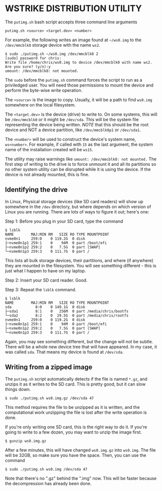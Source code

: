 # WSTRIKE DISTRIBUTION UTILITY

The `putimg.sh` bash script accepts three command line arguments
```
putimg.sh <source> <target.dev> <number>
```
For example, the following writes an image found at `~/ws0.img` to the `/dev/mmcblk0` storage device with the name `ws2`.
```
$ sudo ./putimg.sh ~/ws0.img /dev/mmcblk0 2
[sudo] password for chris:         
Write file /home/chris/ws0.img to device /dev/mmcblk0 with name ws2.
Are you sure? (y/n):y
umount: /dev/mmcblk0: not mounted.
```

The `sudo` before the `putimg.sh` command forces the script to run as a priviledged user.  You will need those permissions to mount the device and perform the byte-wise write operation.

The `<source>` is the image to copy.  Usually, it will be a path to find `ws0.img` somewhere on the local filesystem.

The `<target.dev>` is the device (drive) to write to.  On some systems, this will be `/dev/mmcblk0` or it might be `/dev/sda`.  This will be the system file representing the device being written.  *NOTE* that this should be the root device and NOT a device partition, like `/dev/mmcblk0p1` or `/dev/sda1`.

The `<number>` will be used to construct the device's system name, `ws<number>`.  For example, if called with `15` as the last argument, the system name of the installation created will be `ws15`.

The utility may raise warnings like `umount: /dev/mmcblk0: not mounted.`  The first step of writing to the drive is to force unmount it and all its partitions so no other system utility can be disrupted while it is using the device.  If the device is not already mounted, this is fine.

## Identifying the drive

In Linux, Physical storage devices (like SD card readers) will show up somewhere in the `/dev` directory, but where depends on which version of Linux you are running.  There are lots of ways to figure it out; here's one:

Step 1: Before you plug in your SD card, type the command
```
$ lsblk
NAME        MAJ:MIN RM   SIZE RO TYPE MOUNTPOINT
nvme0n1     259:0    0 119.2G  0 disk 
├─nvme0n1p1 259:1    0    94M  0 part /boot/efi
├─nvme0n1p2 259:2    0   7.5G  0 part [SWAP]
└─nvme0n1p3 259:3    0 111.7G  0 part /
```

This lists all bulk storage devices, their partitions, and where (if anywhere) they are mounted in the filesystem.  You will see something different - this is just what I happen to have on my laptop.

Step 2: Insert your SD card reader.  Good.

Step 3: Repeat the `lsblk` command.
```
$ lsblk
NAME        MAJ:MIN RM   SIZE RO TYPE MOUNTPOINT
sda           8:0    0 149.1G  0 disk 
├─sda1        8:1    0   256M  0 part /media/chris/bootfs
└─sda2        8:2    0  29.5G  0 part /media/chris/rootfs
nvme0n1     259:0    0 119.2G  0 disk 
├─nvme0n1p1 259:1    0    94M  0 part /boot/efi
├─nvme0n1p2 259:2    0   7.5G  0 part [SWAP]
└─nvme0n1p3 259:3    0 111.7G  0 part /
```
Again, you may see something different, but the change will not be subtle.  There will be a whole new device tree that will have appeared.  In my case, it was called `sda`.  That means my device is found at `/dev/sda`.

## Writing from a zipped image

The `putimg.sh` script automatically detects if the file is named `*.gz`, and unzips it as it writes to the SD card.  This is pretty good, but it can slow things down.
```
$ sudo ./putimg.sh ws0.img.gz /dev/sda 47
```
This method requires the file to be unzipped as it is written, and the computational work unzipping the file is lost after the write operation is done.

If you're only writing one SD card, this is the right way to do it.  If you're going to write to a few dozen, you may want to unzip the image first.
```
$ gunzip ws0.img.gz
```
After a few minutes, this will have changed `ws0.img.gz` into `ws0.img`.  The file will be 32GB, so make sure you have the space.  Then, you can use the command
```
$ sudo ./putimg.sh ws0.img /dev/sda 47
```
Note that there's no ".gz" behind the ".img" now.  This will be faster because the decompression has already been done.
